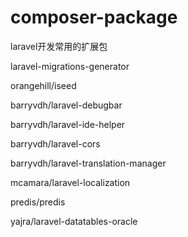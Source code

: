 # composer-package

laravel开发常用的扩展包

laravel-migrations-generator

orangehill/iseed

barryvdh/laravel-debugbar

barryvdh/laravel-ide-helper

barryvdh/laravel-cors

barryvdh/laravel-translation-manager

mcamara/laravel-localization

predis/predis

yajra/laravel-datatables-oracle

